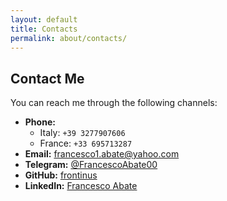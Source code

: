 ```yaml
---
layout: default
title: Contacts
permalink: about/contacts/
---
```


## Contact Me

You can reach me through the following channels:

* **Phone:**
  * Italy: `+39 3277907606`
  * France: `+33 695713287`
* **Email:** [francesco1.abate@yahoo.com](mailto:francesco1.abate@yahoo.com)
* **Telegram:** [@FrancescoAbate00](https://t.me/FrancescoAbate00)
* **GitHub:** [frontinus](https://github.com/frontinus)
* **LinkedIn:** [Francesco Abate](www.linkedin.com/in/francesco-abate-79601719b)

